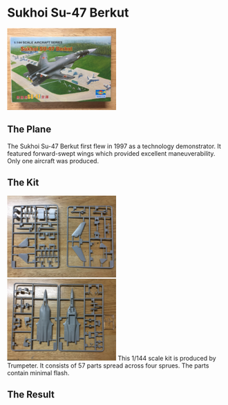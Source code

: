 # Sukhoi Su-47 Berkut
<img src="IMG_1363[1].JPG" alt="Su-47" width="50%" height="50%" class="center">

## The Plane
The Sukhoi Su-47 Berkut first flew in 1997 as a technology demonstrator. It featured forward-swept wings which provided excellent maneuverability. Only one aircraft was produced. 

## The Kit
<img src="su47sprues01.JPG" alt="Su-47" width="50%" height="50%" class="center">
<img src="su47sprues02.JPG" alt="Su-47" width="50%" height="50%" class="center">
This 1/144 scale kit is produced by Trumpeter. It consists of 57 parts spread across four sprues. The parts contain minimal flash.

## The Result

